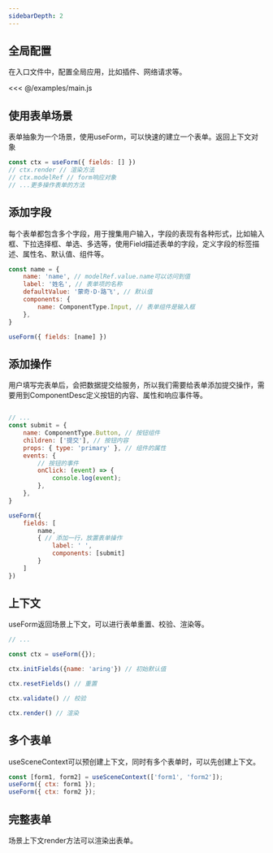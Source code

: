 ```yaml
---
sidebarDepth: 2
---
```


## 全局配置
在入口文件中，配置全局应用，比如插件、网络请求等。

<<< @/examples/main.js

## 使用表单场景
表单抽象为一个场景，使用useForm，可以快速的建立一个表单。返回上下文对象
```js
const ctx = useForm({ fields: [] })
// ctx.render // 渲染方法
// ctx.modelRef // form响应对象
// ...更多操作表单的方法
```

## 添加字段
每个表单都包含多个字段，用于搜集用户输入，字段的表现有各种形式，比如输入框、下拉选择框、单选、多选等，使用Field描述表单的字段，定义字段的标签描述、属性名、默认值、组件等。
```js
const name = {
    name: 'name', // modelRef.value.name可以访问到值
    label: '姓名', // 表单项的名称
    defaultValue: '蒙奇·D·路飞', // 默认值
    components: {
        name: ComponentType.Input, // 表单组件是输入框
    },
}

useForm({ fields: [name] })

```

## 添加操作
用户填写完表单后，会把数据提交给服务，所以我们需要给表单添加提交操作，需要用到ComponentDesc定义按钮的内容、属性和响应事件等。
```js

// ...
const submit = {                 
    name: ComponentType.Button, // 按钮组件
    children: ['提交'], // 按钮内容
    props: { type: 'primary' }, // 组件的属性
    events: {
        // 按钮的事件
        onClick: (event) => {
            console.log(event);
        },
    },
}

useForm({
    fields: [
        name,
        { // 添加一行，放置表单操作
            label: ' ',
            components: [submit]
        }
    ] 
})

```

## 上下文
useForm返回场景上下文，可以进行表单重置、校验、渲染等。
```js
// ...

const ctx = useForm({});

ctx.initFields({name: 'aring'}) // 初始默认值

ctx.resetFields() // 重置

ctx.validate() // 校验

ctx.render() // 渲染

```

## 多个表单
useSceneContext可以预创建上下文，同时有多个表单时，可以先创建上下文。
```js
const [form1, form2] = useSceneContext(['form1', 'form2']);
useForm({ ctx: form1 });
useForm({ ctx: form2 });
```

## 完整表单
场景上下文render方法可以渲染出表单。

<ExampleDoc>
<BaseForm>
</BaseForm>
<template #code>

<<< @/examples/base/form.js

</template>
</ExampleDoc>